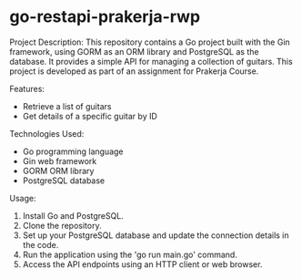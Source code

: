# go-restapi-prakerja-rwp
Project Description: This repository contains a Go project built with the Gin framework, using GORM as an ORM library and PostgreSQL as the database. It provides a simple API for managing a collection of guitars. This project is developed as part of an assignment for Prakerja Course.

Features:
- Retrieve a list of guitars
- Get details of a specific guitar by ID

Technologies Used:
- Go programming language
- Gin web framework
- GORM ORM library
- PostgreSQL database

Usage:
1. Install Go and PostgreSQL.
2. Clone the repository.
3. Set up your PostgreSQL database and update the connection details in the code.
4. Run the application using the 'go run main.go' command.
5. Access the API endpoints using an HTTP client or web browser.
